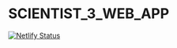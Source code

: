 # SCIENTIST_3_WEB_APP

[![Netlify Status](https://api.netlify.com/api/v1/badges/b78d7d50-c9ae-4e1a-a0cb-a4bef178b1f0/deploy-status)](https://app.netlify.com/sites/scientist-3/deploys)
